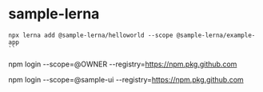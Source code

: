 # sample-lerna

```
npx lerna add @sample-lerna/helloworld --scope @sample-lerna/example-app
``

```
npm login --scope=@OWNER --registry=https://npm.pkg.github.com


npm login --scope=@sample-ui --registry=https://npm.pkg.github.com
```